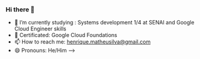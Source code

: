 ### Hi there 👋
- 🌱 I’m currently studying :
Systems development 1/4 at SENAI and Google Cloud Engineer skills
- 📃 Certificated: Google Cloud Foundations
- 📫 How to reach me: henrique.matheusilva@gmail.com
- 😄 Pronouns: He/Him
-->




